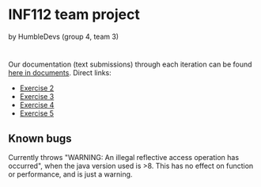 # INF112 team project
by HumbleDevs (group 4, team 3)


#
Our documentation (text submissions) through each iteration can be found [here in documents](documents).
Direct links:
* [Exercise 2](documents/assignments/oblig2.md)
* [Exercise 3](documents/assignments/oblig3.md)
* [Exercise 4](documents/assignments/oblig4.md)
* [Exercise 5](documents/assignments/oblig5.md)

## Known bugs
Currently throws "WARNING: An illegal reflective access operation has occurred", 
when the java version used is >8. This has no effect on function or performance, and is just a warning.


